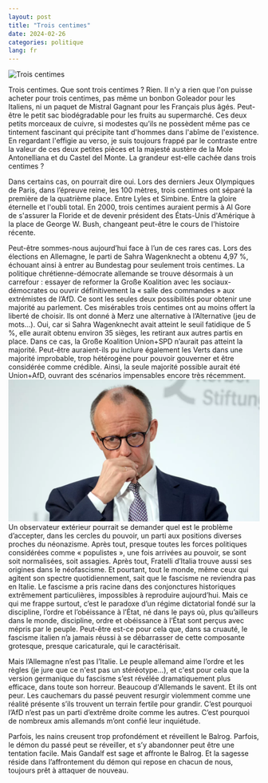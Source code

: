 ```yaml
---
layout: post
title: "Trois centimes"
date: 2024-02-26
categories: politique
lang: fr
---
```

![Trois centimes](/assets/images/tre-centesimi.png)

Trois centimes. Que sont trois centimes ? Rien. Il n'y a rien que l'on puisse acheter pour trois centimes, pas même un bonbon Goleador pour les Italiens, ni un paquet de Mistral Gagnant pour les Français plus âgés. Peut-être le petit sac biodégradable pour les fruits au supermarché. Ces deux petits morceaux de cuivre, si modestes qu’ils ne possèdent même pas ce tintement fascinant qui précipite tant d'hommes dans l'abîme de l'existence. En regardant l'effigie au verso, je suis toujours frappé par le contraste entre la valeur de ces deux petites pièces et la majesté austère de la Mole Antonelliana et du Castel del Monte. La grandeur est-elle cachée dans trois centimes ? 

Dans certains cas, on pourrait dire oui. Lors des derniers Jeux Olympiques de Paris, dans l’épreuve reine, les 100 mètres, trois centimes ont séparé la première de la quatrième place. Entre Lyles et Simbine. Entre la gloire éternelle et l'oubli total. En 2000, trois centimes auraient permis à Al Gore de s'assurer la Floride et de devenir président des États-Unis d'Amérique à la place de George W. Bush, changeant peut-être le cours de l'histoire récente. 

Peut-être sommes-nous aujourd’hui face à l’un de ces rares cas. Lors des élections en Allemagne, le parti de Sahra Wagenknecht a obtenu 4,97 %, échouant ainsi à entrer au Bundestag pour seulement trois centimes. La politique chrétienne-démocrate allemande se trouve désormais à un carrefour : essayer de reformer la Große Koalition avec les sociaux-démocrates ou ouvrir définitivement la « salle des commandes » aux extrémistes de l’AfD. Ce sont les seules deux possibilités pour obtenir une majorité au parlement. Ces misérables trois centimes ont au moins offert la liberté de choisir. Ils ont donné à Merz une alternative à l’Alternative (jeu de mots…). Oui, car si Sahra Wagenknecht avait atteint le seuil fatidique de 5 %, elle aurait obtenu environ 35 sièges, les retirant aux autres partis en place. Dans ce cas, la Große Koalition Union+SPD n’aurait pas atteint la majorité. Peut-être auraient-ils pu inclure également les Verts dans une majorité improbable, trop hétérogène pour pouvoir gouverner et être considérée comme crédible. Ainsi, la seule majorité possible aurait été Union+AfD, ouvrant des scénarios impensables encore très récemment. 
![Merz](/assets/images/Merz.png)
Un observateur extérieur pourrait se demander quel est le problème d’accepter, dans les cercles du pouvoir, un parti aux positions diverses proches du néonazisme. Après tout, presque toutes les forces politiques considérées comme « populistes », une fois arrivées au pouvoir, se sont soit normalisées, soit assagies. Après tout, Fratelli d’Italia trouve aussi ses origines dans le néofascisme. Et pourtant, tout le monde, même ceux qui agitent son spectre quotidiennement, sait que le fascisme ne reviendra pas en Italie. Le fascisme a pris racine dans des conjonctures historiques extrêmement particulières, impossibles à reproduire aujourd’hui. Mais ce qui me frappe surtout, c’est le paradoxe d’un régime dictatorial fondé sur la discipline, l’ordre et l’obéissance à l’État, né dans le pays où, plus qu’ailleurs dans le monde, discipline, ordre et obéissance à l’État sont perçus avec mépris par le peuple. Peut-être est-ce pour cela que, dans sa cruauté, le fascisme italien n’a jamais réussi à se débarrasser de cette composante grotesque, presque caricaturale, qui le caractérisait. 

Mais l’Allemagne n’est pas l’Italie. Le peuple allemand aime l’ordre et les règles (je jure que ce n'est pas un stéréotype…), et c'est pour cela que la version germanique du fascisme s’est révélée dramatiquement plus efficace, dans toute son horreur. Beaucoup d'Allemands le savent. Et ils ont peur. Les cauchemars du passé peuvent resurgir violemment comme une réalité présente s’ils trouvent un terrain fertile pour grandir. C’est pourquoi l’AfD n’est pas un parti d’extrême droite comme les autres. C’est pourquoi de nombreux amis allemands m’ont confié leur inquiétude. 

Parfois, les nains creusent trop profondément et réveillent le Balrog. Parfois, le démon du passé peut se réveiller, et s’y abandonner peut être une tentation facile. Mais Gandalf est sage et affronte le Balrog. Et la sagesse réside dans l’affrontement du démon qui repose en chacun de nous, toujours prêt à attaquer de nouveau. 
